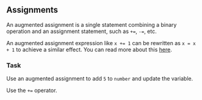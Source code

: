 ## Assignments

An augmented assignment is a single statement combining a binary operation and an 
assignment statement, such as `+=`, `-=`, etc.  

An augmented assignment expression like `x += 1` can be rewritten as `x = x + 1` to achieve a similar effect.
You can read more about this <a href="https://docs.python.org/3/reference/simple_stmts.html#augmented-assignment-statements">here</a>.
### Task
Use an augmented assignment to add `5` to `number` and update the variable.  

<div class='hint'>Use the <code>+=</code> operator.</div>

